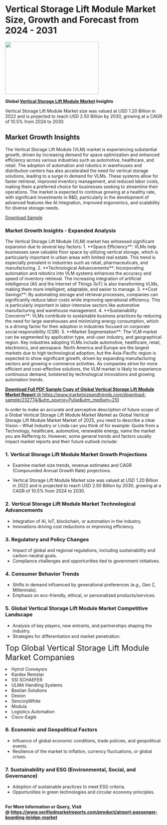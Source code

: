 <H1>Vertical Storage Lift Module Market Size, Growth and Forecast from 2024 - 2031</H1><img class="aligncenter size-medium wp-image-584254" src="https://thirdeyenews.in/wp-content/uploads/2024/09/Global-Market-Research-300x168.jpeg" alt="" width="300" height="168" /><p><strong>Global&nbsp;<a href="https://www.marketsizeandtrends.com/download-sample/232774/&amp;utm_source=Pulse&amp;utm_medium=210">Vertical Storage Lift Module Market</a> Insights</strong></p><p>Vertical Storage Lift Module Market size was valued at USD 1.20 Billion in 2022 and is projected to reach USD 2.50 Billion by 2030, growing at a CAGR of 10.5% from 2024 to 2030.</p><p><h2>Market Growth Insights</h2> The Vertical Storage Lift Module (VLM) market is experiencing substantial growth, driven by increasing demand for space optimization and enhanced efficiency across various industries such as automotive, healthcare, and retail. The adoption of automation and robotics in warehouses and distribution centers has also accelerated the need for vertical storage solutions, leading to a surge in demand for VLMs. These systems allow for faster retrieval, improved inventory management, and reduced labor costs, making them a preferred choice for businesses seeking to streamline their operations. The market is expected to continue growing at a healthy rate, with significant investments in R&D, particularly in the development of advanced features like AI integration, improved ergonomics, and scalability for diverse storage needs. <p><a href="#">Download Sample</a></p> <h3>Market Growth Insights - Expanded Analysis</h3> The Vertical Storage Lift Module (VLM) market has witnessed significant expansion due to several key factors: 1. **Space Efficiency**: VLMs help businesses save valuable floor space by utilizing vertical storage, which is particularly important in urban areas with limited real estate. This trend is especially prevalent in industries such as retail, pharmaceuticals, and manufacturing. 2. **Technological Advancements**: Incorporating automation and robotics into VLM systems enhances the accuracy and speed of inventory retrieval. The increasing integration of artificial intelligence (AI) and the Internet of Things (IoT) is also transforming VLMs, making them more intelligent, adaptable, and easier to manage. 3. **Cost Savings**: By automating storage and retrieval processes, companies can significantly reduce labor costs while improving operational efficiency. This is particularly important in labor-intensive sectors like automotive manufacturing and warehouse management. 4. **Sustainability Concerns**: VLMs contribute to sustainable business practices by reducing the need for large warehouses and minimizing energy consumption, which is a driving factor for their adoption in industries focused on corporate social responsibility (CSR). 5. **Market Segmentation**: The VLM market can be segmented by application type, end-user industry, and geographical region. Key industries adopting VLMs include automotive, healthcare, retail, electronics, and aerospace. North America and Europe are the largest markets due to high technological adoption, but the Asia-Pacific region is expected to show significant growth, driven by expanding manufacturing sectors and growing e-commerce activities. As companies strive for more efficient and cost-effective solutions, the VLM market is likely to experience continuous demand, bolstered by technological innovations and growing automation trends. <p><a href="#"></p><p><span class=""><strong>Download Full PDF Sample Copy of Global Vertical Storage Lift Module Market Report</strong> @ <a href="https://www.marketsizeandtrends.com/download-sample/232774/&amp;utm_source=Pulse&amp;utm_medium=210" target="_blank">https://www.marketsizeandtrends.com/download-sample/232774/&amp;utm_source=Pulse&amp;utm_medium=210</a></span></p><p>In order to make an accurate and perceptive description of future scope of a Global&nbsp;Vertical Storage Lift Module Market Market as Global&nbsp;Vertical Storage Lift Module Market Market of 2025, you need to describe a clear Vision &ndash; What Industry or Linda can you think of for example: Quote from a Technology, healthcare, automotive, renewable energy, name the market you are Reffering to. However, some general trends and factors usually impact market reports and their future outlook include:</p><h3>1.&nbsp;<strong>Vertical Storage Lift Module Market Growth Projections</strong></h3><ul><li>Examine market size trends, revenue estimates and CAGR (Compounded Annual Growth Rate) projections.</li><li><p>Vertical Storage Lift Module Market size was valued at USD 1.20 Billion in 2022 and is projected to reach USD 2.50 Billion by 2030, growing at a CAGR of 10.5% from 2024 to 2030.</p></li></ul><h3>2.&nbsp;<strong>Vertical Storage Lift Module Market Technological Advancements</strong></h3><ul><li>Integration of AI, IoT, blockchain, or automation in the industry.</li><li>Innovations driving cost reductions or improving efficiency.</li></ul><h3>3.&nbsp;<strong>Regulatory and Policy Changes</strong></h3><ul><li>Impact of global and regional regulations, including sustainability and carbon-neutral goals.</li><li>Compliance challenges and opportunities tied to government initiatives.</li></ul><h3>4.&nbsp;<strong>Consumer Behavior Trends</strong></h3><ul><li>Shifts in demand influenced by generational preferences (e.g., Gen Z, Millennials).</li><li>Emphasis on eco-friendly, ethical, or personalized products/services.</li></ul><h3>5.&nbsp;<strong>Global Vertical Storage Lift Module Market Competitive Landscape</strong></h3><ul><li>Analysis of key players, new entrants, and partnerships shaping the industry.</li><li>Strategies for differentiation and market penetration.</li></ul><p data-pm-slice="1 1 []"><span style="color: inherit; font-family: inherit; font-size: 25px;">Top Global Vertical Storage Lift Module Market Companies</span></p><div class="" data-test-id=""><p><li>Hytrol Conveyors</li><li> Kardex Remstar</li><li> SSI SCHAEFER</li><li> ULMA Handling Systems</li><li> Bastian Solutions</li><li> Dexion</li><li> SencorpWhite</li><li> Modula</li><li> Logistics Automation</li><li> Cisco-Eagle</li></p></div><h3>6.&nbsp;<strong>Economic and Geopolitical Factors</strong></h3><ul><li>Influence of global economic conditions, trade policies, and geopolitical events.</li><li>Resilience of the market to inflation, currency fluctuations, or global crises.</li></ul><h3>7.&nbsp;<strong>Sustainability and ESG (Environmental, Social, and Governance)</strong></h3><ul><li>Adoption of sustainable practices to meet ESG criteria.</li><li>Opportunities in green technologies and circular economy principles.</li></ul><h2><strong style="font-size: 14px;">For More Information or Query, Visit @&nbsp;</strong><a style="background-color: #ffffff; font-size: 14px;" href="https://www.marketsizeandtrends.com/report/vertical-storage-lift-module-market/" target="_blank">https://www.verifiedmarketreports.com/product/airport-passenger-boarding-bridge-market</a></h2>
